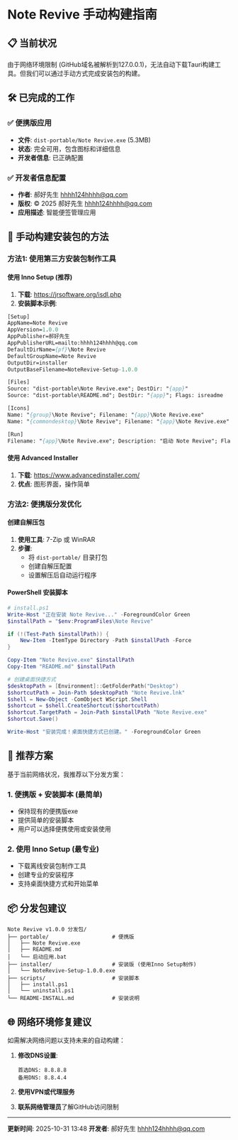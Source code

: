 # Note Revive 手动构建指南

## 📋 当前状况

由于网络环境限制 (GitHub域名被解析到127.0.0.1)，无法自动下载Tauri构建工具。但我们可以通过手动方式完成安装包的构建。

## 🛠️ 已完成的工作

### ✅ 便携版应用
- **文件**: `dist-portable/Note Revive.exe` (5.3MB)
- **状态**: 完全可用，包含图标和详细信息
- **开发者信息**: 已正确配置

### ✅ 开发者信息配置
- **作者**: 郝好先生 hhhh124hhhh@qq.com
- **版权**: © 2025 郝好先生 hhhh124hhhh@qq.com
- **应用描述**: 智能便签管理应用

## 🔧 手动构建安装包的方法

### 方法1: 使用第三方安装包制作工具

#### 使用 Inno Setup (推荐)
1. **下载**: https://jrsoftware.org/isdl.php
2. **安装脚本示例**:
```pascal
[Setup]
AppName=Note Revive
AppVersion=1.0.0
AppPublisher=郝好先生
AppPublisherURL=mailto:hhhh124hhhh@qq.com
DefaultDirName={pf}\Note Revive
DefaultGroupName=Note Revive
OutputDir=installer
OutputBaseFilename=NoteRevive-Setup-1.0.0

[Files]
Source: "dist-portable\Note Revive.exe"; DestDir: "{app}"
Source: "dist-portable\README.md"; DestDir: "{app}"; Flags: isreadme

[Icons]
Name: "{group}\Note Revive"; Filename: "{app}\Note Revive.exe"
Name: "{commondesktop}\Note Revive"; Filename: "{app}\Note Revive.exe"

[Run]
Filename: "{app}\Note Revive.exe"; Description: "启动 Note Revive"; Flags: nowait postinstall skipifsilent
```

#### 使用 Advanced Installer
1. **下载**: https://www.advancedinstaller.com/
2. **优点**: 图形界面，操作简单

### 方法2: 便携版分发优化

#### 创建自解压包
1. **使用工具**: 7-Zip 或 WinRAR
2. **步骤**:
   - 将 `dist-portable/` 目录打包
   - 创建自解压配置
   - 设置解压后自动运行程序

#### PowerShell 安装脚本
```powershell
# install.ps1
Write-Host "正在安装 Note Revive..." -ForegroundColor Green
$installPath = "$env:ProgramFiles\Note Revive"

if (!(Test-Path $installPath)) {
    New-Item -ItemType Directory -Path $installPath -Force
}

Copy-Item "Note Revive.exe" $installPath
Copy-Item "README.md" $installPath

# 创建桌面快捷方式
$desktopPath = [Environment]::GetFolderPath("Desktop")
$shortcutPath = Join-Path $desktopPath "Note Revive.lnk"
$shell = New-Object -ComObject WScript.Shell
$shortcut = $shell.CreateShortcut($shortcutPath)
$shortcut.TargetPath = Join-Path $installPath "Note Revive.exe"
$shortcut.Save()

Write-Host "安装完成！桌面快捷方式已创建。" -ForegroundColor Green
```

## 🎯 推荐方案

基于当前网络状况，我推荐以下分发方案：

### 1. 便携版 + 安装脚本 (最简单)
- 保持现有的便携版exe
- 提供简单的安装脚本
- 用户可以选择便携使用或安装使用

### 2. 使用 Inno Setup (最专业)
- 下载离线安装包制作工具
- 创建专业的安装程序
- 支持桌面快捷方式和开始菜单

## 📦 分发包建议

```
Note Revive v1.0.0 分发包/
├── portable/                    # 便携版
│   ├── Note Revive.exe
│   ├── README.md
│   └── 启动应用.bat
├── installer/                   # 安装版 (使用Inno Setup制作)
│   └── NoteRevive-Setup-1.0.0.exe
├── scripts/                     # 安装脚本
│   ├── install.ps1
│   └── uninstall.ps1
└── README-INSTALL.md            # 安装说明
```

## 🌐 网络环境修复建议

如需解决网络问题以支持未来的自动构建：

1. **修改DNS设置**:
   ```
   首选DNS: 8.8.8.8
   备用DNS: 8.8.4.4
   ```

2. **使用VPN或代理服务**

3. **联系网络管理员**了解GitHub访问限制

---

**更新时间**: 2025-10-31 13:48
**开发者**: 郝好先生 hhhh124hhhh@qq.com
